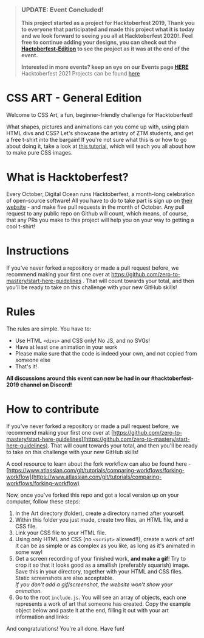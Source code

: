 > ### **UPDATE:** Event Concluded!
>
> **This project started as a project for Hacktoberfest 2019, Thank you to everyone that participated and made this project what it is today and we look forward to seeing you all at Hacktoberfest 2020!.
> Feel free to continue adding your designs, you can check out the [Hactoberfest-Edition](https://github.com/zero-to-mastery/CSS-Art-Hacktoberfest-Edition) to see the project as it was at the end of the event.**
>
> **Interested in more events? keep an eye on our Events page [HERE](https://zerotomastery.io/community/events)**
> Hacktoberfest 2021 Projects can be found [here](https://github.com/zero-to-mastery?q=hacktoberfest2021&type=&language=&sort=)

# CSS ART - General Edition

Welcome to CSS Art, a fun, beginner-friendly challenge for Hacktoberfest!

What shapes, pictures and animations can you come up with, using plain HTML divs and CSS? Let's showcase the artistry of ZTM students, and get a free t-shirt into the bargain!
If you're not sure what this is or how to go about doing it, take a look at [this tutorial](https://codepen.io/mikemang/post/a-beginner-s-guide-to-pure-css-images), which will teach you all about how to make pure CSS images.

# What is Hacktoberfest?

Every October, Digital Ocean runs Hacktoberfest, a month-long celebration of open-source software! All you have to do to take part is sign up on [their website](https://hacktoberfest.digitalocean.com/) - and make five pull requests in the month of October. Any pull request to any public repo on Github will count, which means, of course, that any PRs you make to this project will help you on your way to getting a cool t-shirt!

# Instructions

If you've never forked a repository or made a pull request before, we recommend making your first one over at https://github.com/zero-to-mastery/start-here-guidelines . That will count towards your total, and then you'll be ready to take on this challenge with your new GitHub skills!

# Rules

The rules are simple. You have to:

- Use HTML `<divs>` and CSS only! No JS, and no SVGs!
- Have at least one animation in your work
- Please make sure that the code is indeed your own, and not copied from someone else
- That's it!

**All discussions around this event can now be had in our #hacktoberfest-2019 channel on Discord!**

# How to contribute

If you've never forked a repository or made a pull request before, we recommend making your first one over at [https://github.com/zero-to-mastery/start-here-guidelines](https://github.com/zero-to-mastery/start-here-guidelines). That will count towards your total, and then you'll be ready to take on this challenge with your new GitHub skills!

A cool resource to learn about the fork workflow can also be found here - [https://www.atlassian.com/git/tutorials/comparing-workflows/forking-workflow](https://www.atlassian.com/git/tutorials/comparing-workflows/forking-workflow)

Now, once you've forked this repo and got a local version up on your computer, follow these steps:

1. In the Art directory (folder), create a directory named after yourself.
2. Within this folder you just made, create two files, an HTML file, and a CSS file.
3. Link your CSS file to your HTML file.
4. Using only HTML and CSS (no `<script>` allowed!!), create a work of art! It can be as simple or as complex as you like, as long as it's animated in some way!
5. Get a screen recording of your finished work, **and make a gif**! Try to crop it so that it looks good as a smallish (preferably squarish) image. Save this in your directory, together with your HTML and CSS files. Static screenshots are also acceptable.  
   _If you don't add a gif/screenshot, the website won't show your animation._
6. Go to the root `include.js`. You will see an array of objects, each one represents a work of art that someone has created. Copy the example object below and paste it at the end, filling it out with your art information and links:


And congratulations! You're all done. Have fun!

